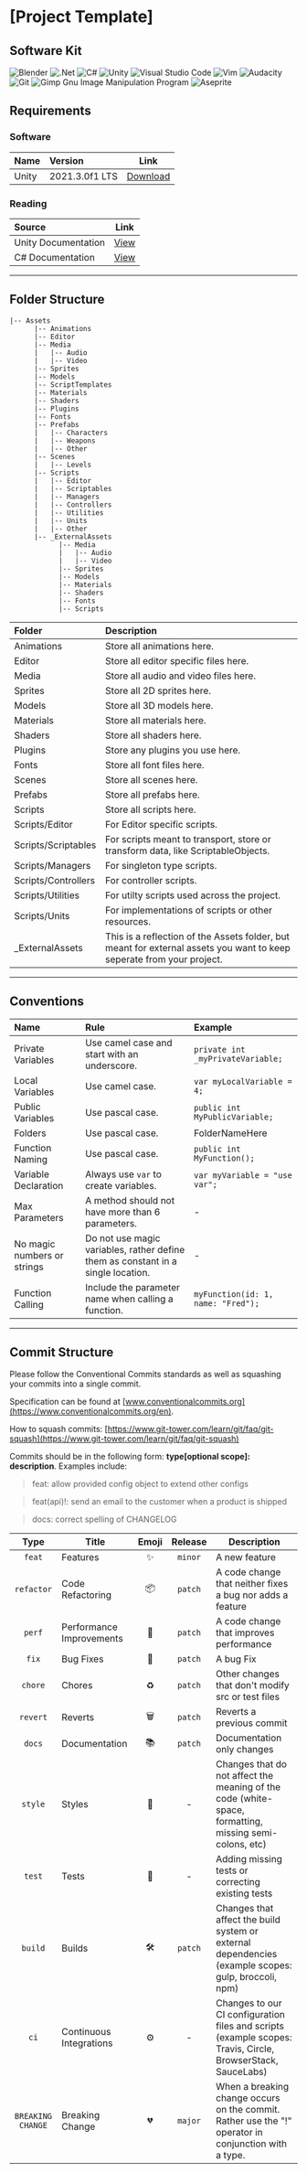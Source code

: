 # [Project Template]

## Software Kit

![Blender](https://img.shields.io/badge/blender-%23F5792A.svg?style=for-the-badge&logo=blender&logoColor=white)
![.Net](https://img.shields.io/badge/.NET-5C2D91?style=for-the-badge&logo=.net&logoColor=white)
![C#](https://img.shields.io/badge/c%23-%23239120.svg?style=for-the-badge&logo=c-sharp&logoColor=white)
![Unity](https://img.shields.io/badge/unity-%23000000.svg?style=for-the-badge&logo=unity&logoColor=white)
![Visual Studio Code](https://img.shields.io/badge/Visual%20Studio%20Code-0078d7.svg?style=for-the-badge&logo=visual-studio-code&logoColor=white)
![Vim](https://img.shields.io/badge/VIM-%2311AB00.svg?style=for-the-badge&logo=vim&logoColor=white)
![Audacity](https://img.shields.io/badge/Audacity-0000CC?style=for-the-badge&logo=audacity&logoColor=white)
![Git](https://img.shields.io/badge/git-%23F05033.svg?style=for-the-badge&logo=git&logoColor=white)
![Gimp Gnu Image Manipulation Program](https://img.shields.io/badge/Gimp-657D8B?style=for-the-badge&logo=gimp&logoColor=FFFFFF)
![Aseprite](https://img.shields.io/badge/Aseprite-FFFFFF?style=for-the-badge&logo=Aseprite&logoColor=#7D929E)

## Requirements

### Software

| Name  | Version        |                        Link                        |
| :---- | :------------- | :------------------------------------------------: |
| Unity | 2021.3.0f1 LTS | [Download](https://unity3d.com/get-unity/download) |

### Reading

| Source              |                          Link                          |
| :------------------ | :----------------------------------------------------: |
| Unity Documentation |             [View](https://docs.unity.com)             |
| C# Documentation    | [View](https://docs.microsoft.com/en-us/dotnet/csharp) |

---

## Folder Structure

```
|-- Assets
      |-- Animations
      |-- Editor
      |-- Media
      |   |-- Audio
      |   |-- Video
      |-- Sprites
      |-- Models
      |-- ScriptTemplates
      |-- Materials
      |-- Shaders
      |-- Plugins
      |-- Fonts
      |-- Prefabs
      |   |-- Characters
      |   |-- Weapons
      |   |-- Other
      |-- Scenes
      |   |-- Levels
      |-- Scripts
      |   |-- Editor
      |   |-- Scriptables
      |   |-- Managers
      |   |-- Controllers
      |   |-- Utilities
      |   |-- Units
      |   |-- Other
      |-- _ExternalAssets
            |-- Media
            |   |-- Audio
            |   |-- Video
            |-- Sprites
            |-- Models
            |-- Materials
            |-- Shaders
            |-- Fonts
            |-- Scripts
```

| Folder              | Description                                                                                                           |
| :------------------ | :-------------------------------------------------------------------------------------------------------------------- |
| Animations          | Store all animations here.                                                                                            |
| Editor              | Store all editor specific files here.                                                                                 |
| Media               | Store all audio and video files here.                                                                                 |
| Sprites             | Store all 2D sprites here.                                                                                            |
| Models              | Store all 3D models here.                                                                                             |
| Materials           | Store all materials here.                                                                                             |
| Shaders             | Store all shaders here.                                                                                               |
| Plugins             | Store any plugins you use here.                                                                                       |
| Fonts               | Store all font files here.                                                                                            |
| Scenes              | Store all scenes here.                                                                                                |
| Prefabs             | Store all prefabs here.                                                                                               |
| Scripts             | Store all scripts here.                                                                                               |
| Scripts/Editor      | For Editor specific scripts.                                                                                          |
| Scripts/Scriptables | For scripts meant to transport, store or transform data, like ScriptableObjects.                                      |
| Scripts/Managers    | For singleton type scripts.                                                                                           |
| Scripts/Controllers | For controller scripts.                                                                                               |
| Scripts/Utilities   | For utilty scripts used across the project.                                                                           |
| Scripts/Units       | For implementations of scripts or other resources.                                                                    |
| \_ExternalAssets    | This is a reflection of the Assets folder, but meant for external assets you want to keep seperate from your project. |

---

## Conventions

| Name                        | Rule                                                                             | Example                            |
| :-------------------------- | :------------------------------------------------------------------------------- | :--------------------------------- |
| Private Variables           | Use camel case and start with an underscore.                                     | `private int _myPrivateVariable;`  |
| Local Variables             | Use camel case.                                                                  | `var myLocalVariable = 4;`         |
| Public Variables            | Use pascal case.                                                                 | `public int MyPublicVariable;`     |
| Folders                     | Use pascal case.                                                                 | FolderNameHere                     |
| Function Naming             | Use pascal case.                                                                 | `public int MyFunction();`         |
| Variable Declaration        | Always use `var` to create variables.                                            | `var myVariable = "use var";`      |
| Max Parameters              | A method should not have more than 6 parameters.                                 | -                                  |
| No magic numbers or strings | Do not use magic variables, rather define them as constant in a single location. | -                                  |
| Function Calling            | Include the parameter name when calling a function.                              | `myFunction(id: 1, name: "Fred");` |

---

## Commit Structure

Please follow the Conventional Commits standards as well as squashing your commits into a single commit.

Specification can be found at [www.conventionalcommits.org](https://www.conventionalcommits.org/en).

How to squash commits: [https://www.git-tower.com/learn/git/faq/git-squash](https://www.git-tower.com/learn/git/faq/git-squash)

Commits should be in the following form: **type[optional scope]: description**. Examples include:

> feat: allow provided config object to extend other configs

> feat(api)!: send an email to the customer when a product is shipped

> docs: correct spelling of CHANGELOG

|       Type        | Title                    | Emoji | Release | Description                                                                                                 |
| :---------------: | ------------------------ | :---: | :-----: | ----------------------------------------------------------------------------------------------------------- |
|      `feat`       | Features                 |  ✨   | `minor` | A new feature                                                                                               |
|    `refactor`     | Code Refactoring         |  📦   | `patch` | A code change that neither fixes a bug nor adds a feature                                                   |
|      `perf`       | Performance Improvements |  🚀   | `patch` | A code change that improves performance                                                                     |
|       `fix`       | Bug Fixes                |  🐛   | `patch` | A bug Fix                                                                                                   |
|      `chore`      | Chores                   |   ♻   | `patch` | Other changes that don't modify src or test files                                                           |
|     `revert`      | Reverts                  |   🗑   | `patch` | Reverts a previous commit                                                                                   |
|      `docs`       | Documentation            |  📚   | `patch` | Documentation only changes                                                                                  |
|      `style`      | Styles                   |  💎   |    -    | Changes that do not affect the meaning of the code (white-space, formatting, missing semi-colons, etc)      |
|      `test`       | Tests                    |  🚨   |    -    | Adding missing tests or correcting existing tests                                                           |
|      `build`      | Builds                   |   🛠   | `patch` | Changes that affect the build system or external dependencies (example scopes: gulp, broccoli, npm)         |
|       `ci`        | Continuous Integrations  |   ⚙   |    -    | Changes to our CI configuration files and scripts (example scopes: Travis, Circle, BrowserStack, SauceLabs) |
| `BREAKING CHANGE` | Breaking Change          |  💔   | `major` | When a breaking change occurs on the commit. Rather use the "!" operator in conjunction with a type.        |
